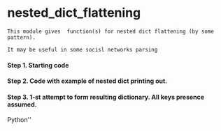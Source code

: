 # nested_dict_flattening

    This module gives  function(s) for nested dict flattening (by some pattern).

    It may be useful in some socisl networks parsing
    
#### Step 1.  Starting code
#### Step 2.  Code with example of nested dict printing out.
#### Step 3.  1-st attempt to form resulting dictionary. All keys presence assumed.

Python''
